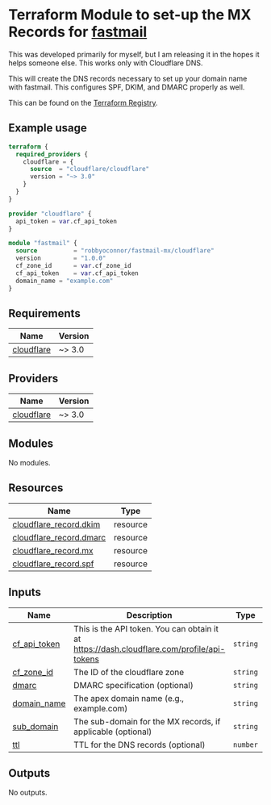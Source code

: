 # Terraform Module to set-up the MX Records for [fastmail](https://fastmail.com)



This was developed primarily for myself, but I am releasing it in the hopes it helps someone else. This works only with Cloudflare DNS.

This will create the DNS records necessary to set up your domain name with fastmail. This configures SPF, DKIM, and DMARC properly as well.

This can be found on the [Terraform Registry](https://registry.terraform.io/modules/robbyoconnor/fastmail-mx/cloudflare/latest).

## Example usage

```terraform
terraform {
  required_providers {
    cloudflare = {
      source  = "cloudflare/cloudflare"
      version = "~> 3.0"
    }
  }
}

provider "cloudflare" {
  api_token = var.cf_api_token
}

module "fastmail" {
  source          = "robbyoconnor/fastmail-mx/cloudflare"
  version         = "1.0.0"
  cf_zone_id      = var.cf_zone_id
  cf_api_token    = var.cf_api_token
  domain_name = "example.com"
}
```
<!-- BEGIN_TF_DOCS -->
## Requirements

| Name | Version |
|------|---------|
| <a name="requirement_cloudflare"></a> [cloudflare](#requirement\_cloudflare) | ~> 3.0 |

## Providers

| Name | Version |
|------|---------|
| <a name="provider_cloudflare"></a> [cloudflare](#provider\_cloudflare) | ~> 3.0 |

## Modules

No modules.

## Resources

| Name | Type |
|------|------|
| [cloudflare_record.dkim](https://registry.terraform.io/providers/cloudflare/cloudflare/latest/docs/resources/record) | resource |
| [cloudflare_record.dmarc](https://registry.terraform.io/providers/cloudflare/cloudflare/latest/docs/resources/record) | resource |
| [cloudflare_record.mx](https://registry.terraform.io/providers/cloudflare/cloudflare/latest/docs/resources/record) | resource |
| [cloudflare_record.spf](https://registry.terraform.io/providers/cloudflare/cloudflare/latest/docs/resources/record) | resource |

## Inputs

| Name | Description | Type | Default | Required |
|------|-------------|------|---------|:--------:|
| <a name="input_cf_api_token"></a> [cf\_api\_token](#input\_cf\_api\_token) | This is the API token. You can obtain it at https://dash.cloudflare.com/profile/api-tokens | `string` | n/a | yes |
| <a name="input_cf_zone_id"></a> [cf\_zone\_id](#input\_cf\_zone\_id) | The ID of the cloudflare zone | `string` | n/a | yes |
| <a name="input_dmarc"></a> [dmarc](#input\_dmarc) | DMARC specification (optional) | `string` | `""` | no |
| <a name="input_domain_name"></a> [domain\_name](#input\_domain\_name) | The apex domain name (e.g., example.com) | `string` | n/a | yes |
| <a name="input_sub_domain"></a> [sub\_domain](#input\_sub\_domain) | The sub-domain for the MX records, if applicable (optional) | `string` | `"@"` | no |
| <a name="input_ttl"></a> [ttl](#input\_ttl) | TTL for the DNS records (optional) | `number` | `300` | no |

## Outputs

No outputs.
<!-- END_TF_DOCS -->
